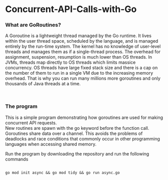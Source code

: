 # Concurrent-API-Calls-with-Go
### What are GoRoutines?
A Goroutine is a lightweight thread managed by the Go runtime. It lives within the user thread space, scheduled by the language, and is managed entirely by the run-time system. The kernel has no knowledge of user-level threads and manages them as if a single-thread process. The overhead for assignment, suspension, resumption is much lower than OS threads. In JVMs, threads map directly to OS threads which limits massice concurrency. OS threads have large fixed stack size and there is a cap on the number of them to run in a single VM due to the increasing memory overhead. That is why you can run many millions more goroutines and only thousands of Java threads at a time.

<br>

### The program
 This is a simple program demonstrating how goroutines are used for making concurrent API requests. <br>
 New routines are spawn with the go keyword before the function call. Goroutines share data over a channel. This avoids the problems of deadlocks and race conditions that commonly occur in other programming languages when accessing shared memory.
 
Run the program by downloading the repository and run the following commands
```shell

go mod init async && go mod tidy && go run async.go
```
